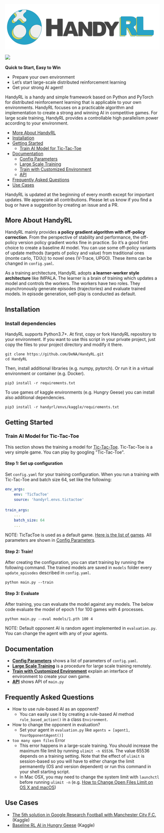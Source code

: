 ![HandyRL](docs/img/logo.png)

![](https://github.com/DeNA/HandyRL/workflows/pytest/badge.svg?branch=master)

**Quick to Start, Easy to Win**
* Prepare your own environment
* Let’s start large-scale distributed reinforcement learning
* Get your strong AI agent!

HandyRL is a handy and simple framework based on Python and PyTorch for distributed reinforcement learning that is applicable to your own environments. HandyRL focuses on a practicable algorithm and implementation to create a strong and winning AI in competitive games. For large scale training, HandyRL provides a controllable high parallelism power according to your environment.


* [More About HandyRL](#More-About-HandyRL)
* [Installation](#Installation)
* [Getting Started](#Getting-Started)
    * [Train AI Model for Tic-Tac-Toe](#Train-AI-Model-for-Tic-Tac-Toe)
* [Documentation](#Documentation)
    * [Config Parameters](docs/parameters.md)
    * [Large Scale Training](docs/large_scale_training.md)
    * [Train with Customized Environment](docs/custom_environment.md)
    * [API](docs/api.md)
* [Frequently Asked Questions](#Frequently-Asked-Questions)
* [Use Cases](#Use-Cases)

HandyRL is updated at the beginning of every month except for important updates. We appreciate all contributions. Please let us know if you find a bug or have a suggestion by creating an issue and a PR.

## More About HandyRL

HandyRL mainly provides **a policy gradient algorithm with off-policy correction**.
From the perspective of stability and performance, the off-policy version policy gradient works fine in practice. So it’s a good first choice to create a baseline AI model.
You can use some off-policy variants of update methods (targets of policy and value) from traditional ones (monte carlo, TD(λ)) to novel ones (V-Trace, UPGO).
These items can be changed in `config.yaml`.

As a training architecture, HandyRL adopts **a learner-worker style architecture** like IMPALA.
The learner is a brain of training which updates a model and controls the workers.
The workers have two roles. They asynchronously generate episodes (trajectories) and evaluate trained models.
In episode generation, self-play is conducted as default.


## Installation

### Install dependencies

HandyRL supports Python3.7+. At first, copy or fork HandyRL repository to your environment. If you want to use this script in your private project, just copy the files to your project directory and modify it there.
```
git clone https://github.com/DeNA/HandyRL.git
cd HandyRL
```

Then, install additional libraries (e.g. numpy, pytorch). Or run it in a virtual environment or container (e.g. Docker).
```
pip3 install -r requirements.txt
```

To use games of kaggle environments (e.g. Hungry Geese) you can install also additional dependencies.
```
pip3 install -r handyrl/envs/kaggle/requirements.txt
```


## Getting Started


### Train AI Model for Tic-Tac-Toe

This section shows the training a model for [Tic-Tac-Toe](https://en.wikipedia.org/wiki/Tic-tac-toe). Tic-Tac-Toe is a very simple game. You can play by googling "Tic-Tac-Toe".

#### Step 1: Set up configuration

Set `config.yaml` for your training configuration. When you run a training with Tic-Tac-Toe and batch size 64, set like the following:


```yaml
env_args:
    env: 'TicTacToe'
    source: 'handyrl.envs.tictactoe'

train_args:
    ...
    batch_size: 64
    ...
```

NOTE: TicTacToe is used as a default game. [Here is the list of games](handyrl/envs). All parameters are shown in [Config Parameters](docs/parameters.md).


#### Step 2: Train!

After creating the configuration, you can start training by running the following command. The trained models are saved in `models` folder every `update_episodes` described in `config.yaml`.

```
python main.py --train
```


#### Step 3: Evaluate

After training, you can evaluate the model against any models. The below code evaluate the model of epoch 1 for 100 games with 4 processes.


```
python main.py --eval models/1.pth 100 4
```

NOTE: Default opponent AI is random agent implemented in `evaluation.py`. You can change the agent with any of your agents.


## Documentation

* [**Config Parameters**](docs/parameters.md) shows a list of parameters of `config.yaml`.
* [**Large Scale Training**](docs/large_scale_training.md) is a procedure for large scale training remotely.
* [**Train with Customized Environment**](docs/custom_environment.md) explain an interface of environment to create your own game.
* [**API**](docs/api.md) shows API of `main.py`


## Frequently Asked Questions


*   How to use rule-based AI as an opponent?
    *   You can easily use it by creating a rule-based AI method `rule_based_action()` in a class `Environment`.
*   How to change the opponent in evaluation?
    *   Set your agent in `evaluation.py` like `agents = [agent1, YourOpponentAgent()]`
* `too many open files` Error
    * This error happens in a large-scale training. You should increase the maximum file limit by running `ulimit -n 65536`. The value 65536 depends on a training setting. Note that the effect of `ulimit` is session-based so you will have to either change the limit permanently (OS and version dependent) or run this command in your shell starting script.
    * In Mac OSX, you may need to change the system limit with `launchctl` before running `ulimit -n` (e.g. [How to Change Open Files Limit on OS X and macOS](https://gist.github.com/tombigel/d503800a282fcadbee14b537735d202c))


## Use Cases

*   [The 5th solution in Google Research Football with Manchester City F.C.](https://www.kaggle.com/c/google-football/discussion/203412) (Kaggle)
*   [Baseline RL AI in Hungry Geese](https://www.kaggle.com/yuricat/smart-geese-trained-by-reinforcement-learning) (Kaggle)
